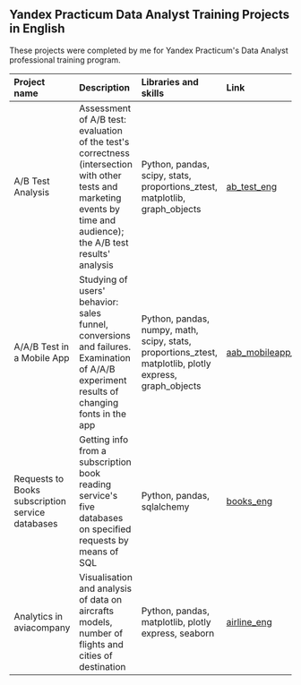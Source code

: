 ## Yandex Practicum Data Analyst Training Projects in English
These projects were completed by me for Yandex Practicum's Data Analyst professional training program.


| Project name | Description | Libraries and skills | Link |
| :--------------- | :-------------------- | :------------------- | :----- |
| A/B Test Analysis | Assessment of A/B test: evaluation of the test's correctness (intersection with other tests and marketing events by time and audience); the A/B test results' analysis | Python, pandas, scipy, stats, proportions_ztest, matplotlib, graph_objects | [ab_test_eng](https://github.com/Emiranunuka/Yandex_Practicum_Data_Analyst_Training_Projects_English/tree/main/eu_ab_test_eng)|
| A/A/B Test in a Mobile App | Studying of users' behavior: sales funnel, conversions and failures. Examination of A/A/B experiment results of changing fonts in the app | Python, pandas, numpy, math, scipy, stats, proportions_ztest, matplotlib, plotly express, graph_objects | [aab_mobileapp_eng](https://github.com/Emiranunuka/Yandex_Practicum_Data_Analyst_Training_Projects_English/tree/main/aab_mobileapp_eng)|
| Requests to Books subscription service databases | Getting info from a subscription book reading service's five databases on specified requests by means of SQL | Python, pandas, sqlalchemy | [books_eng](https://github.com/Emiranunuka/Yandex_Practicum_Data_Analyst_Training_Projects_English/tree/main/books_eng)|
| Analytics in aviacompany | Visualisation and analysis of data on aircrafts models, number of flights and cities of destination | Python, pandas, matplotlib, plotly express, seaborn | [airline_eng](https://github.com/Emiranunuka/Yandex_Practicum_Data_Analyst_Training_Projects_English/tree/main/airline_eng)|
